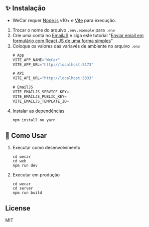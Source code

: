## ✨ Instalação

* WeCar requer [Node.js](https://nodejs.org/) v10+ e [Vite](https://vitejs.dev/) para execução.

1. Trocar o nome do arquivo `.env.exemple` para `.env`
2. Crie uma conta no [EmailJS](https://www.emailjs.com/) e siga este tutorial "[Enviar email em formulário com React JS de uma forma simples](https://www.youtube.com/watch?v=Zbg1BHOVzRg)"
3. Coloque os valores das variavés de ambiente no arquivo `.env`
   ```js
   # App
   VITE_APP_NAME="WeCar"
   VITE_APP_URL="http://localhost:5173"

   # API
   VITE_API_URL="http://localhost:3333"

   # EmailJS
   VITE_EMAILJS_SERVICE_KEY=
   VITE_EMAILJS_PUBLIC_KEY=
   VITE_EMAILJS_TEMPLATE_ID=
   ```
4. Instalar as dependências
   ```sh
   npm install ou yarn
   ```

## 📝 Como Usar

1. Executar como desenvolvimento
   ```
   cd wecar
   cd web
   npm run dev
   ```
2. Executar em produção

    ```
    cd wecar
    cd server
    npm run build
    ```

## License
MIT
